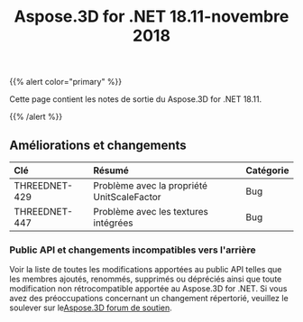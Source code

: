 ﻿---
title: Aspose.3D for .NET 18.11-novembre 2018
type: docs
weight: 20
url: /fr/net/aspose-3d-for-net-18-11-november-2018/
---
{{% alert color="primary" %}} 

Cette page contient les notes de sortie du Aspose.3D for .NET 18.11.

{{% /alert %}} 
## **Améliorations et changements**

|**Clé**|**Résumé**|**Catégorie**|
|:- |:- |:- |
|THREEDNET-429|Problème avec la propriété UnitScaleFactor|Bug|
|THREEDNET-447|Problème avec les textures intégrées|Bug|
### **Public API et changements incompatibles vers l'arrière**
Voir la liste de toutes les modifications apportées au public API telles que les membres ajoutés, renommés, supprimés ou dépréciés ainsi que toute modification non rétrocompatible apportée au Aspose.3D for .NET. Si vous avez des préoccupations concernant un changement répertorié, veuillez le soulever sur le[Aspose.3D forum de soutien](https://forum.aspose.com/c/3d).
